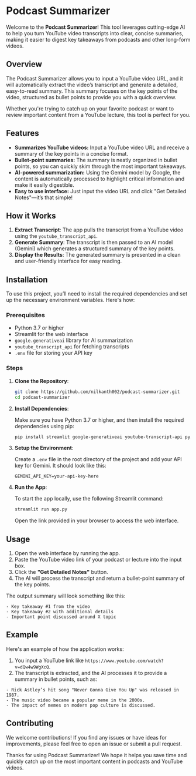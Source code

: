 
# Podcast Summarizer

Welcome to the **Podcast Summarizer**! This tool leverages cutting-edge AI to help you turn YouTube video transcripts into clear, concise summaries, making it easier to digest key takeaways from podcasts and other long-form videos.

## Overview

The Podcast Summarizer allows you to input a YouTube video URL, and it will automatically extract the video’s transcript and generate a detailed, easy-to-read summary. This summary focuses on the key points of the video, structured as bullet points to provide you with a quick overview.

Whether you're trying to catch up on your favorite podcast or want to review important content from a YouTube lecture, this tool is perfect for you.

## Features

- **Summarizes YouTube videos:** Input a YouTube video URL and receive a summary of the key points in a concise format.
- **Bullet-point summaries:** The summary is neatly organized in bullet points, so you can quickly skim through the most important takeaways.
- **AI-powered summarization:** Using the Gemini model by Google, the content is automatically processed to highlight critical information and make it easily digestible.
- **Easy to use interface:** Just input the video URL and click "Get Detailed Notes"—it’s that simple!

## How it Works

1. **Extract Transcript**: The app pulls the transcript from a YouTube video using the `youtube_transcript_api`.
2. **Generate Summary**: The transcript is then passed to an AI model (Gemini) which generates a structured summary of the key points.
3. **Display the Results**: The generated summary is presented in a clean and user-friendly interface for easy reading.

## Installation

To use this project, you’ll need to install the required dependencies and set up the necessary environment variables. Here's how:

### Prerequisites

- Python 3.7 or higher
- Streamlit for the web interface
- `google.generativeai` library for AI summarization
- `youtube_transcript_api` for fetching transcripts
- `.env` file for storing your API key

### Steps

1. **Clone the Repository**:

    ```bash
    git clone https://github.com/nilkanth002/podcast-summarizer.git
    cd podcast-summarizer
    ```

2. **Install Dependencies**:

    Make sure you have Python 3.7 or higher, and then install the required dependencies using pip:

    ```bash
    pip install streamlit google-generativeai youtube-transcript-api python-dotenv
    ```

3. **Setup the Environment**:

    Create a `.env` file in the root directory of the project and add your API key for Gemini. It should look like this:

    ```
    GEMINI_API_KEY=your-api-key-here
    ```

4. **Run the App**:

    To start the app locally, use the following Streamlit command:

    ```bash
    streamlit run app.py
    ```

    Open the link provided in your browser to access the web interface.

## Usage

1. Open the web interface by running the app.
2. Paste the YouTube video link of your podcast or lecture into the input box.
3. Click the **"Get Detailed Notes"** button.
4. The AI will process the transcript and return a bullet-point summary of the key points.

The output summary will look something like this:

```
- Key takeaway #1 from the video
- Key takeaway #2 with additional details
- Important point discussed around X topic
```

## Example

Here's an example of how the application works:

1. You input a YouTube link like `https://www.youtube.com/watch?v=dQw4w9WgXcQ`.
2. The transcript is extracted, and the AI processes it to provide a summary in bullet points, such as:

```
- Rick Astley’s hit song "Never Gonna Give You Up" was released in 1987.
- The music video became a popular meme in the 2000s.
- The impact of memes on modern pop culture is discussed.
```

## Contributing

We welcome contributions! If you find any issues or have ideas for improvements, please feel free to open an issue or submit a pull request.




Thanks for using Podcast Summarizer! We hope it helps you save time and quickly catch up on the most important content in podcasts and YouTube videos.
